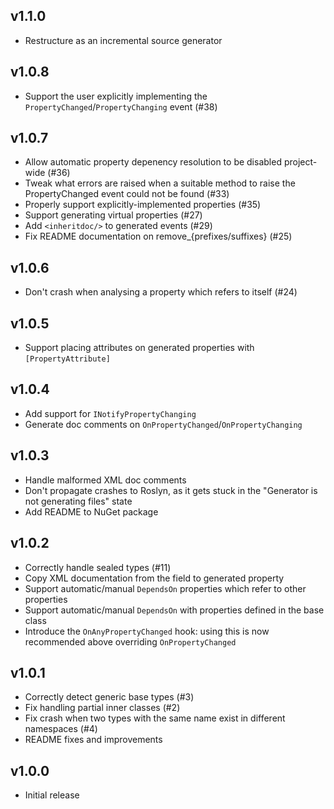 v1.1.0
------

 - Restructure as an incremental source generator


v1.0.8
------

 - Support the user explicitly implementing the `PropertyChanged`/`PropertyChanging` event (#38)

v1.0.7
------

 - Allow automatic property depenency resolution to be disabled project-wide (#36)
 - Tweak what errors are raised when a suitable method to raise the PropertyChanged event could not be found (#33)
 - Properly support explicitly-implemented properties (#35)
 - Support generating virtual properties (#27)
 - Add `<inheritdoc/>` to generated events (#29)
 - Fix README documentation on remove_{prefixes/suffixes} (#25)

v1.0.6
------

 - Don't crash when analysing a property which refers to itself (#24)

v1.0.5
------

 - Support placing attributes on generated properties with `[PropertyAttribute]`

v1.0.4
------

 - Add support for `INotifyPropertyChanging`
 - Generate doc comments on `OnPropertyChanged`/`OnPropertyChanging`

v1.0.3
------

 - Handle malformed XML doc comments
 - Don't propagate crashes to Roslyn, as it gets stuck in the "Generator is not generating files" state
 - Add README to NuGet package

v1.0.2
------

 - Correctly handle sealed types (#11)
 - Copy XML documentation from the field to generated property
 - Support automatic/manual `DependsOn` properties which refer to other properties
 - Support automatic/manual `DependsOn` with properties defined in the base class
 - Introduce the `OnAnyPropertyChanged` hook: using this is now recommended above overriding `OnPropertyChanged`

v1.0.1
------

 - Correctly detect generic base types (#3)
 - Fix handling partial inner classes (#2)
 - Fix crash when two types with the same name exist in different namespaces (#4)
 - README fixes and improvements

v1.0.0
------

 - Initial release
